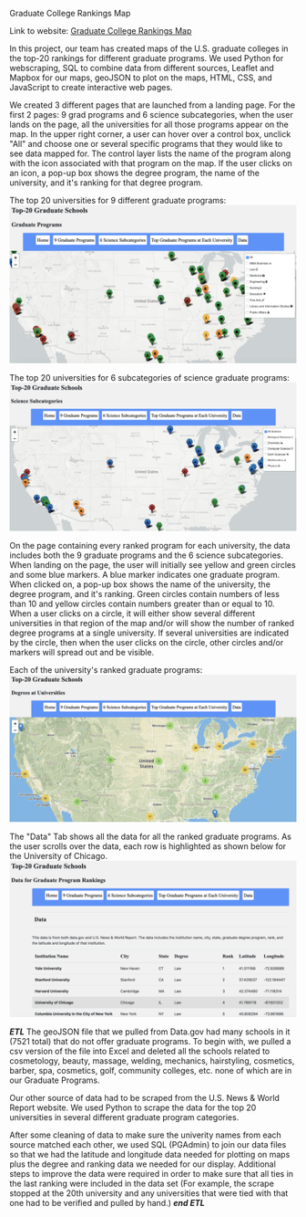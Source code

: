 Graduate College Rankings Map

Link to website: [Graduate College Rankings Map](https://dianess.github.io/Graduate-College-Rankings-Map/)

In this project, our team has created maps of the U.S. graduate colleges in the top-20 rankings for different graduate programs. We used Python for webscraping, SQL to combine data from different sources, Leaflet and Mapbox for our maps, geoJSON to plot on the maps, HTML, CSS, and JavaScript to create interactive web pages.

We created 3 different pages that are launched from a landing page. For the first 2 pages: 9 grad programs and 6 science subcategories, when the user lands on the page, all the universities for all those programs appear on the map. In the upper right corner, a user can hover over a control box, unclick "All" and choose one or several specific programs that they would like to see data mapped for. The control layer lists the name of the program along with the icon associated with that program on the map. If the user clicks on an icon, a pop-up box shows the degree program, the name of the university, and it's ranking for that degree program. 

The top 20 universities for 9 different graduate programs:
<img src="/Resources/Graduate-College-Rankings-Top-20.png" alt="Grad Programs">

The top 20 universities for 6 subcategories of science graduate programs:
<img src="/Resources/Grad-Rankings-Science.png" alt="Grad Ranks by University">

On the page containing every ranked program for each university, the data includes both the 9 graduate programs and the 6 science subcategories. When landing on the page, the user will initially see yellow and green circles and some blue markers. A blue marker indicates one graduate program. When clicked on, a pop-up box shows the name of the university, the degree program, and it's ranking. Green circles contain numbers of less than 10 and yellow circles contain numbers greater than or equal to 10. When a user clicks on a circle, it will either show several different universities in that region of the map and/or will show the number of ranked degree programs at a single university. If several universities are indicated by the circle, then when the user clicks on the circle, other circles and/or markers will spread out and be visible.

Each of the university's ranked graduate programs:
<img src="/Resources/Ranked-Grad-Programs-By-University.png" alt="Grad Ranks by University">

The "Data" Tab shows all the data for all the ranked graduate programs. As the user scrolls over the data, each row is highlighted as shown below for the University of Chicago.
<img src="/Resources/Graduate-College-Rankings-Data.png" alt="Grad Rankings Data">

***ETL***
The geoJSON file that we pulled from Data.gov had many schools in it (7521 total) that do not offer graduate programs. To begin with, we pulled a csv version of the file into Excel and deleted all the schools related to cosmetology, beauty, massage, welding, mechanics, hairstyling, cosmetics, barber, spa, cosmetics, golf, community colleges, etc. none of which are in our Graduate Programs. 

Our other source of data had to be scraped from the U.S. News & World Report website. We used Python to scrape the data for the top 20 universities in several different graduate program categories.

After some cleaning of data to make sure the univerity names from each source matched each other, we used SQL (PGAdmin) to join our data files so that we had the latitude and longitude data needed for plotting on maps plus the degree and ranking data we needed for our display. Additional steps to improve the data were required in order to make sure that all ties in the last ranking were included in the data set (For example, the scrape stopped at the 20th university and any universities that were tied with that one had to be verified and pulled by hand.)
***end ETL***

